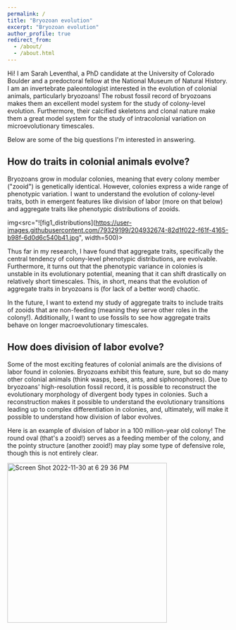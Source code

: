 ```yaml
---
permalink: /
title: "Bryozoan evolution"
excerpt: "Bryozoan evolution"
author_profile: true
redirect_from: 
  - /about/
  - /about.html
---
```


Hi! I am Sarah Leventhal, a PhD candidate at the University of Colorado Boulder and a predoctoral fellow at the National Museum of Natural History. I am an invertebrate paleontologist interested in the evolution of colonial animals, particularly bryozoans! The robust fossil record of bryozoans makes them an excellent model system for the study of colony-level evolution. Furthermore, their calcified skeletons and clonal nature make them a great model system for the study of intracolonial variation on microevolutionary timescales.

Below are some of the big questions I'm interested in answering.

## How do traits in colonial animals evolve?

Bryozoans grow in modular colonies, meaning that every colony member ("zooid") is genetically identical. However, colonies express a wide range of phenotypic variation. I want to understand the evolution of colony-level traits, both in emergent features like division of labor (more on that below) and aggregate traits like phenotypic distributions of zooids.

img<src="![fig1_distributions](https://user-images.githubusercontent.com/79329199/204932674-82d1f022-f61f-4165-b98f-6d0d6c540b41.jpg", width=500)>





Thus far in my research, I have found that aggregate traits, specifically the central tendency of colony-level phenotypic distributions, are evolvable. Furthermore, it turns out that the phenotypic variance in colonies is unstable in its evolutionary potential, meaning that it can shift drastically on relatively short timescales. This, in short, means that the evolution of aggregate traits in bryozoans is (for lack of a better word) chaotic.

In the future, I want to extend my study of aggregate traits to include traits of zooids that are non-feeding (meaning they serve other roles in the colony!). Additionally, I want to use fossils to see how aggregate traits behave on longer macroevolutionary timescales.



## How does division of labor evolve?

Some of the most exciting features of colonial animals are the divisions of labor found in colonies. Bryozoans exhibit this feature, sure, but so do many other colonial animals (think wasps, bees, ants, and siphonophores). Due to bryozoans' high-resolution fossil record, it is possible to reconstruct the evolutionary morphology of divergent body types in colonies. Such a reconstruction makes it possible to understand the evolutionary transitions leading up to complex differentiation in colonies, and, ultimately, will make it possible to understand how division of labor evolves.

Here is an example of division of labor in a 100 million-year old colony! The round oval (that's a zooid!) serves as a feeding member of the colony, and the pointy structure (another zooid!) may play some type of defensive role, though this is not entirely clear. 

<img width="362" alt="Screen Shot 2022-11-30 at 6 29 36 PM" src="https://user-images.githubusercontent.com/79329199/204930140-cede2595-3eb3-4844-b95d-b9595acab680.png">


